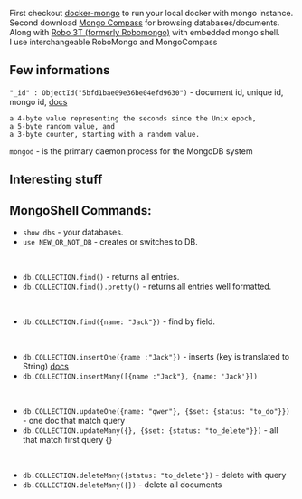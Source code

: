 First checkout [docker-mongo](./docker-mongo.md) to run your local docker with mongo instance. <br> 
Second download [Mongo Compass](https://www.mongodb.com/products/compass) for browsing databases/documents. <br>
Along with [Robo 3T (formerly Robomongo)](https://robomongo.org/) with embedded mongo shell. <br>
I use interchangeable RoboMongo and MongoCompass 

## Few informations
`"_id" : ObjectId("5bfd1bae09e36be04efd9630")` - document id, unique id, mongo id, [docs](https://docs.mongodb.com/manual/reference/method/ObjectId/#ObjectIDs-BSONObjectIDSpecification)
```
a 4-byte value representing the seconds since the Unix epoch,
a 5-byte random value, and
a 3-byte counter, starting with a random value.
```
`mongod` - is the primary daemon process for the MongoDB system

## Interesting stuff

## MongoShell Commands: 
- `show dbs` - your databases.
- `use NEW_OR_NOT_DB` - creates or switches to DB.

<br>

- `db.COLLECTION.find()` - returns all entries.
- `db.COLLECTION.find().pretty()` - returns all entries well formatted.

<br>

- `db.COLLECTION.find({name: "Jack"})` -  find by field.

<br>

- `db.COLLECTION.insertOne({name :"Jack"})` - inserts (key is translated to String) [docs](https://docs.mongodb.com/manual/tutorial/insert-documents/)
- `db.COLLECTION.insertMany([{name :"Jack"}, {name: 'Jack'}])`

<br> 

- `db.COLLECTION.updateOne({name: "qwer"}, {$set: {status: "to_do"}})` - one doc that match query 
- `db.COLLECTION.updateMany({}, {$set: {status: "to_delete"}})` - all that match first query {}

<br>

- `db.COLLECTION.deleteMany({status: "to_delete"})` - delete with query
- `db.COLLECTION.deleteMany({})` - delete all documents

